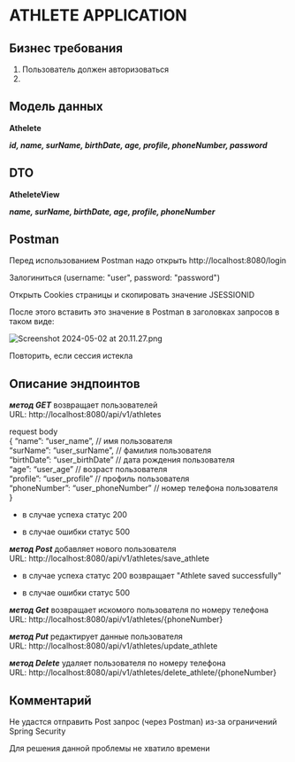 # ATHLETE APPLICATION
## Бизнес требования

1. Пользователь должен авторизоваться
2. 


## Модель данных

**Athelete**

***id, name, surName, birthDate, age, profile, 
phoneNumber, password***


## DTO

**AtheleteView**

***name, surName, birthDate, age, profile,
phoneNumber***

## Postman 

Перед использованием Postman надо открыть http://localhost:8080/login

Залогиниться (username: "user", password: "password")

Открыть Cookies страницы и скопировать значение JSESSIONID

После этого вставить это значение в Postman в заголовках запросов в таком виде:

![Screenshot 2024-05-02 at 20.11.27.png](..%2F..%2F..%2F..%2Fvar%2Ffolders%2Fn0%2F6p92qlr57lg50h015161bzp40000gp%2FT%2FTemporaryItems%2FNSIRD_screencaptureui_EfZjo7%2FScreenshot%202024-05-02%20at%2020.11.27.png)

Повторить, если сессия истекла


## Описание эндпоинтов

***метод GET*** возвращает пользователей<br/>
URL: http://localhost:8080/api/v1/athletes 

request body<br/>
{
“name”: “user_name”,  	// имя пользователя<br/>
“surName”: “user_surName”, // фамилия пользователя<br/>
“birthDate”: “user_birthDate”     	// дата рождения пользователя<br/>
“age”: “user_age”     	// возраст пользователя<br/>
“profile”: “user_profile”     	// профиль пользователя<br/>
“phoneNumber”: “user_phoneNumber”     	//  номер телефона пользователя<br/>
}

- в случае успеха
статус 200

- в случае ошибки
статус 500

***метод Post*** добавляет нового пользователя<br/>
URL: http://localhost:8080/api/v1/athletes/save_athlete

- в случае успеха
  статус 200
возвращает "Athlete saved successfully" 

- в случае ошибки
  статус 500

***метод Get*** возвращает искомого пользователя по номеру телефона<br/>
URL: http://localhost:8080/api/v1/athletes/{phoneNumber}



***метод Put*** редактирует данные пользователя<br/>
URL: http://localhost:8080/api/v1/athletes/update_athlete



***метод Delete*** удаляет пользователя по номеру телефона<br/>
URL: http://localhost:8080/api/v1/athletes/delete_athlete/{phoneNumber}



## Комментарий
Не удастся отправить Post запрос (через Postman) из-за ограничений Spring Security

Для решения данной проблемы не хватило времени




